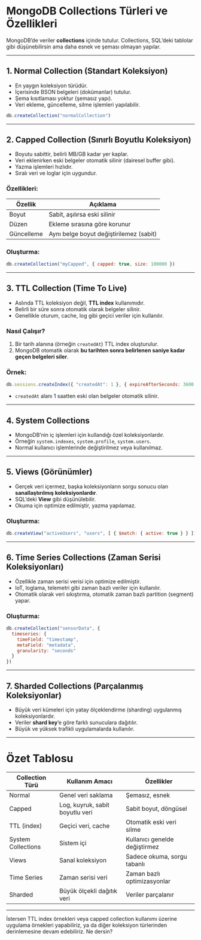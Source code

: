 
# MongoDB Collections Türleri ve Özellikleri

MongoDB’de veriler **collections** içinde tutulur. Collections, SQL’deki tablolar gibi düşünebilirsin ama daha esnek ve şeması olmayan yapılar.

---

## 1. Normal Collection (Standart Koleksiyon)

- En yaygın koleksiyon türüdür.
- İçerisinde BSON belgeleri (dokümanlar) tutulur.
- Şema kısıtlaması yoktur (şemasız yapı).
- Veri ekleme, güncelleme, silme işlemleri yapılabilir.

```js
db.createCollection("normalCollection")
```

---

## 2. Capped Collection (Sınırlı Boyutlu Koleksiyon)

- Boyutu sabittir, belirli MB/GB kadar yer kaplar.
- Veri eklenirken eski belgeler otomatik silinir (dairesel buffer gibi).
- Yazma işlemleri hızlıdır.
- Sıralı veri ve loglar için uygundur.

### Özellikleri:

|Özellik|Açıklama|
|---|---|
|Boyut|Sabit, aşılırsa eski silinir|
|Düzen|Ekleme sırasına göre korunur|
|Güncelleme|Aynı belge boyut değiştirilemez (sabit)|

### Oluşturma:

```js
db.createCollection("myCapped", { capped: true, size: 100000 })
```

---

## 3. TTL Collection (Time To Live)

- Aslında TTL koleksiyon değil, **TTL index** kullanımıdır.
- Belirli bir süre sonra otomatik olarak belgeler silinir.
- Genellikle oturum, cache, log gibi geçici veriler için kullanılır.

### Nasıl Çalışır?

1. Bir tarih alanına (örneğin `createdAt`) TTL index oluşturulur.
2. MongoDB otomatik olarak **bu tarihten sonra belirlenen saniye kadar geçen belgeleri siler**.

### Örnek:

```js
db.sessions.createIndex({ "createdAt": 1 }, { expireAfterSeconds: 3600 })
```

- `createdAt` alanı 1 saatten eski olan belgeler otomatik silinir.

---

## 4. System Collections

- MongoDB’nin iç işlemleri için kullandığı özel koleksiyonlardır.
- Örneğin `system.indexes`, `system.profile`, `system.users`.
- Normal kullanıcı işlemlerinde değiştirilmez veya kullanılmaz.

---

## 5. Views (Görünümler)

- Gerçek veri içermez, başka koleksiyonların sorgu sonucu olan **sanallaştırılmış koleksiyonlardır**.
- SQL’deki **View** gibi düşünülebilir.
- Okuma için optimize edilmiştir, yazma yapılamaz.

### Oluşturma:

```js
db.createView("activeUsers", "users", [ { $match: { active: true } } ])
```

---

## 6. Time Series Collections (Zaman Serisi Koleksiyonları)

- Özellikle zaman serisi verisi için optimize edilmiştir.
- IoT, loglama, telemetri gibi zaman bazlı veriler için kullanılır.
- Otomatik olarak veri sıkıştırma, otomatik zaman bazlı partition (segment) yapar.

### Oluşturma:

```js
db.createCollection("sensorData", {
  timeseries: {
    timeField: "timestamp",
    metaField: "metadata",
    granularity: "seconds"
  }
})
```

---

## 7. Sharded Collections (Parçalanmış Koleksiyonlar)

- Büyük veri kümeleri için yatay ölçeklendirme (sharding) uygulanmış koleksiyonlardır.
- Veriler **shard key**’e göre farklı sunuculara dağıtılır.
- Büyük ve yüksek trafikli uygulamalarda kullanılır.

---

# Özet Tablosu

|Collection Türü|Kullanım Amacı|Özellikler|
|---|---|---|
|Normal|Genel veri saklama|Şemasız, esnek|
|Capped|Log, kuyruk, sabit boyutlu veri|Sabit boyut, döngüsel|
|TTL (index)|Geçici veri, cache|Otomatik eski veri silme|
|System Collections|Sistem içi|Kullanıcı genelde değiştirmez|
|Views|Sanal koleksiyon|Sadece okuma, sorgu tabanlı|
|Time Series|Zaman serisi veri|Zaman bazlı optimizasyonlar|
|Sharded|Büyük ölçekli dağıtık veri|Veriler parçalanır|

---

İstersen TTL index örnekleri veya capped collection kullanımı üzerine uygulama örnekleri yapabiliriz, ya da diğer koleksiyon türlerinden derinlemesine devam edebiliriz. Ne dersin?